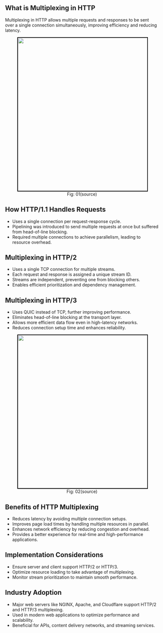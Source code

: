 ## What is Multiplexing in HTTP
Multiplexing in HTTP allows multiple requests and responses to be sent over a single connection simultaneously, improving efficiency and reducing latency.

<figure>
	<div align="center">
	<img src="/data/HTTP_3/assets/multiplexing1.png" height="500" width="500" style="border: 2px solid black;"></div>
	<figcaption style="text-align: center">Fig: 01(source)</figcaption>  
</figure>

## How HTTP/1.1 Handles Requests
- Uses a single connection per request-response cycle.
- Pipelining was introduced to send multiple requests at once but suffered from head-of-line blocking.
- Required multiple connections to achieve parallelism, leading to resource overhead.

## Multiplexing in HTTP/2
- Uses a single TCP connection for multiple streams.
- Each request and response is assigned a unique stream ID.
- Streams are independent, preventing one from blocking others.
- Enables efficient prioritization and dependency management.

## Multiplexing in HTTP/3
- Uses QUIC instead of TCP, further improving performance.
- Eliminates head-of-line blocking at the transport layer.
- Allows more efficient data flow even in high-latency networks.
- Reduces connection setup time and enhances reliability.

<figure>
	<div align="center">
	<img src="/data/HTTP_3/assets/multiplexing.png" height="500" width="500" style="border: 2px solid black;"></div>
	<figcaption style="text-align: center">Fig: 02(source)</figcaption>  
</figure>

## Benefits of HTTP Multiplexing
- Reduces latency by avoiding multiple connection setups.
- Improves page load times by handling multiple resources in parallel.
- Enhances network efficiency by reducing congestion and overhead.
- Provides a better experience for real-time and high-performance applications.

## Implementation Considerations
- Ensure server and client support HTTP/2 or HTTP/3.
- Optimize resource loading to take advantage of multiplexing.
- Monitor stream prioritization to maintain smooth performance.

## Industry Adoption
- Major web servers like NGINX, Apache, and Cloudflare support HTTP/2 and HTTP/3 multiplexing.
- Used in modern web applications to optimize performance and scalability.
- Beneficial for APIs, content delivery networks, and streaming services.